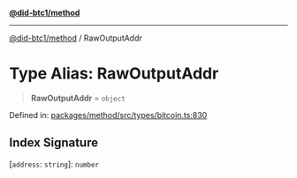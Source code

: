 [**@did-btc1/method**](../README.md)

***

[@did-btc1/method](../globals.md) / RawOutputAddr

# Type Alias: RawOutputAddr

> **RawOutputAddr** = `object`

Defined in: [packages/method/src/types/bitcoin.ts:830](https://github.com/dcdpr/did-btc1-js/blob/751aedd75738c26882a2149e644ae32b9e424707/packages/method/src/types/bitcoin.ts#L830)

## Index Signature

\[`address`: `string`\]: `number`
